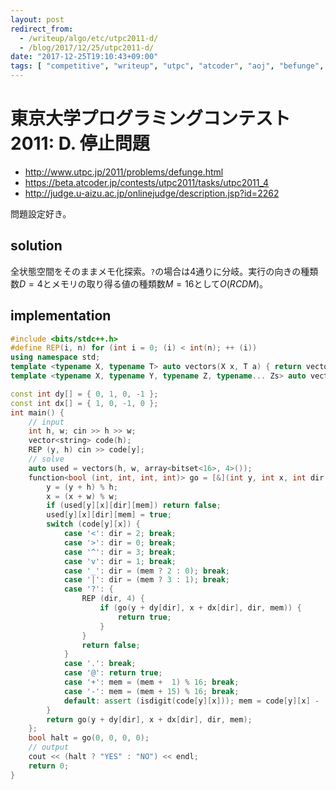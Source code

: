 ```yaml
---
layout: post
redirect_from:
  - /writeup/algo/etc/utpc2011-d/
  - /blog/2017/12/25/utpc2011-d/
date: "2017-12-25T19:10:43+09:00"
tags: [ "competitive", "writeup", "utpc", "atcoder", "aoj", "befunge", "memoization" ]
---
```


# 東京大学プログラミングコンテスト2011: D. 停止問題

-   <http://www.utpc.jp/2011/problems/defunge.html>
-   <https://beta.atcoder.jp/contests/utpc2011/tasks/utpc2011_4>
-   <http://judge.u-aizu.ac.jp/onlinejudge/description.jsp?id=2262>

問題設定好き。

## solution

全状態空間をそのままメモ化探索。`?`の場合は$4$通りに分岐。実行の向きの種類数$D = 4$とメモリの取り得る値の種類数$M = 16$として$O(RCDM)$。

## implementation

``` c++
#include <bits/stdc++.h>
#define REP(i, n) for (int i = 0; (i) < int(n); ++ (i))
using namespace std;
template <typename X, typename T> auto vectors(X x, T a) { return vector<T>(x, a); }
template <typename X, typename Y, typename Z, typename... Zs> auto vectors(X x, Y y, Z z, Zs... zs) { auto cont = vectors(y, z, zs...); return vector<decltype(cont)>(x, cont); }

const int dy[] = { 0, 1, 0, -1 };
const int dx[] = { 1, 0, -1, 0 };
int main() {
    // input
    int h, w; cin >> h >> w;
    vector<string> code(h);
    REP (y, h) cin >> code[y];
    // solve
    auto used = vectors(h, w, array<bitset<16>, 4>());
    function<bool (int, int, int, int)> go = [&](int y, int x, int dir, int mem) {
        y = (y + h) % h;
        x = (x + w) % w;
        if (used[y][x][dir][mem]) return false;
        used[y][x][dir][mem] = true;
        switch (code[y][x]) {
            case '<': dir = 2; break;
            case '>': dir = 0; break;
            case '^': dir = 3; break;
            case 'v': dir = 1; break;
            case '_': dir = (mem ? 2 : 0); break;
            case '|': dir = (mem ? 3 : 1); break;
            case '?': {
                REP (dir, 4) {
                    if (go(y + dy[dir], x + dx[dir], dir, mem)) {
                        return true;
                    }
                }
                return false;
            }
            case '.': break;
            case '@': return true;
            case '+': mem = (mem +  1) % 16; break;
            case '-': mem = (mem + 15) % 16; break;
            default: assert (isdigit(code[y][x])); mem = code[y][x] - '0'; break;
        }
        return go(y + dy[dir], x + dx[dir], dir, mem);
    };
    bool halt = go(0, 0, 0, 0);
    // output
    cout << (halt ? "YES" : "NO") << endl;
    return 0;
}
```
